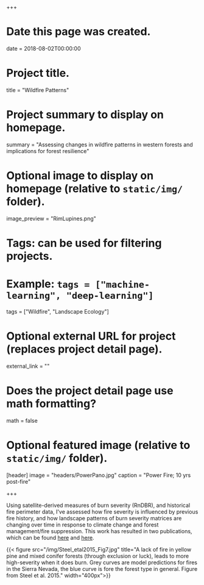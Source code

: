 +++
# Date this page was created.
date = 2018-08-02T00:00:00

# Project title.
title = "Wildfire Patterns"

# Project summary to display on homepage.
summary = "Assessing changes in wildfire patterns in western forests and implications for forest resilience"

# Optional image to display on homepage (relative to `static/img/` folder).
image_preview = "RimLupines.png"

# Tags: can be used for filtering projects.
# Example: `tags = ["machine-learning", "deep-learning"]`
tags = ["Wildfire", "Landscape Ecology"]

# Optional external URL for project (replaces project detail page).
external_link = ""

# Does the project detail page use math formatting?
math = false

# Optional featured image (relative to `static/img/` folder).
[header]
image = "headers/PowerPano.jpg"
caption = "Power Fire; 10 yrs post-fire"

+++

Using satellite-derived measures of burn severity (RnDBR), and historical fire perimeter data, I've assessed how fire severity is influenced by previous fire history, and how landscape patterns of burn severity matrices are changing over time in response to climate change and forest management/fire suppression. This work has resulted in two publications, which can be found [here](https://esajournals.onlinelibrary.wiley.com/doi/epdf/10.1890/ES14-00224.1) and [here](/../../files/Steel_et_al-2018-LandEcol.pdf).

{{< figure src="/img/Steel_etal2015_Fig7.jpg" title="A lack of fire in yellow pine and mixed conifer forests (through exclusion or luck), leads to more high-severity when it does burn. Grey curves are model predictions for fires in the Sierra Nevada, the blue curve is fore the forest type in general. Figure from Steel et al. 2015." width="400px">}}

